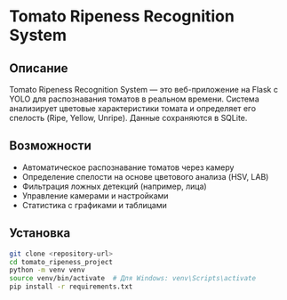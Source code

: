 # Tomato Ripeness Recognition System

## Описание

Tomato Ripeness Recognition System — это веб-приложение на Flask с YOLO для распознавания томатов в реальном времени. Система анализирует цветовые характеристики томата и определяет его спелость (Ripe, Yellow, Unripe). Данные сохраняются в SQLite.

## Возможности

- Автоматическое распознавание томатов через камеру
- Определение спелости на основе цветового анализа (HSV, LAB)
- Фильтрация ложных детекций (например, лица)
- Управление камерами и настройками
- Статистика с графиками и таблицами

## Установка

```bash
git clone <repository-url>
cd tomato_ripeness_project
python -m venv venv
source venv/bin/activate  # Для Windows: venv\Scripts\activate
pip install -r requirements.txt
